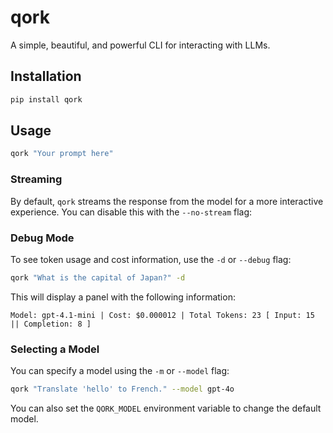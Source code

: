# qork

A simple, beautiful, and powerful CLI for interacting with LLMs.

## Installation

```bash
pip install qork
```

## Usage

```bash
qork "Your prompt here"
```

### Streaming

By default, `qork` streams the response from the model for a more interactive experience. You can disable this with the `--no-stream` flag:

### Debug Mode

To see token usage and cost information, use the `-d` or `--debug` flag:

```bash
qork "What is the capital of Japan?" -d
```

This will display a panel with the following information:

```
Model: gpt-4.1-mini | Cost: $0.000012 | Total Tokens: 23 [ Input: 15 || Completion: 8 ]
```

### Selecting a Model

You can specify a model using the `-m` or `--model` flag:

```bash
qork "Translate 'hello' to French." --model gpt-4o
```

You can also set the `QORK_MODEL` environment variable to change the default model.